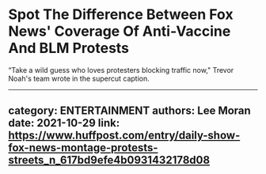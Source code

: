 # Spot The Difference Between Fox News' Coverage Of Anti-Vaccine And BLM Protests

“Take a wild guess who loves protesters blocking traffic now," Trevor Noah's team wrote in the supercut caption.

---
category: ENTERTAINMENT
authors: Lee Moran
date: 2021-10-29
link: https://www.huffpost.com/entry/daily-show-fox-news-montage-protests-streets_n_617bd9efe4b0931432178d08
---
